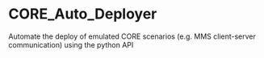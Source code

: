 # CORE_Auto_Deployer
Automate the deploy of emulated CORE scenarios (e.g. MMS client-server communication) using the python API
